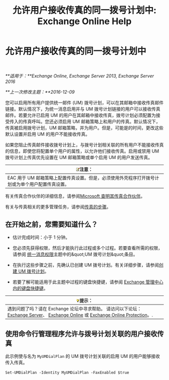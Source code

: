 ﻿---
title: '允许用户接收传真的同一拨号计划中: Exchange Online Help'
TOCTitle: 允许用户接收传真的同一拨号计划中
ms:assetid: cb245028-0b86-4171-879e-934dd35fa626
ms:mtpsurl: https://technet.microsoft.com/zh-cn/library/Bb124557(v=EXCHG.150)
ms:contentKeyID: 52061468
ms.date: 05/23/2018
mtps_version: v=EXCHG.150
ms.translationtype: MT
---

# 允许用户接收传真的同一拨号计划中

 

_**适用于：**Exchange Online, Exchange Server 2013, Exchange Server 2016_

_**上一次修改主题：**2016-12-09_

您可以启用所有用户提供统一邮件 (UM) 拨号计划，可以在其邮箱中接收传真邮件链接。默认情况下，为统一消息启用并与 UM 拨号计划链接的用户可以接收传真邮件。若要允许已启用 UM 的用户在其邮箱中接收传真，拨号计划必须配置为接受传入的传真呼叫。您还必须启用 UM 邮箱策略上和用户的传真。默认情况下，传真被启用拨号计划，UM 邮箱策略，并为用户。但是，可能是的时间，更改这些默认设置并启用 UM 的用户不能接收传真。

如果您阻止传真邮件接收拨号计划上，与拨号计划相关联的所有用户不能接收传真的信息，即使您将配置单个用户的属性，以允许他们接收传真。启用或禁用 UM 拨号计划上传真优先设置在 UM 邮箱策略或单个启用 UM 的用户发送传真。

<table>
<thead>
<tr class="header">
<th><img src="images/Bb124558.note(EXCHG.150).gif" title="注意" alt="注意" />注意：</th>
</tr>
</thead>
<tbody>
<tr class="odd">
<td>EAC 用于 UM 邮箱策略上配置传真设置。但是，必须使用外壳程序打开拨号计划或为单个用户配置传真设置。</td>
</tr>
</tbody>
</table>


有关传真合作伙伴的详细信息，请参阅[Microsoft 查明其传真合作伙伴](https://go.microsoft.com/fwlink/?linkid=190238)。

有关与传真相关的更多管理任务，请参阅[传真的步骤](faxing-procedures-exchange-2013-help.md)。

## 在开始之前，您需要知道什么？

  - 估计完成时间：小于 1 分钟。

  - 您必须先获得权限，然后才能执行此过程或多个过程。若要查看所需的权限，请参阅 [统一消息权限](unified-messaging-permissions-exchange-2013-help.md)主题中的\&quot;UM 拨号计划\&quot;条目。

  - 在执行这些步骤之前，先确认已创建 UM 拨号计划。有关详细步骤，请参阅[创建 UM 拨号计划](create-a-um-dial-plan-exchange-2013-help.md)。

  - 若要了解可能适用于此主题中过程的键盘快捷键，请参阅 [Exchange 管理中心内的键盘快捷键](keyboard-shortcuts-in-the-exchange-admin-center-exchange-online-protection-help.md)。

<table>
<thead>
<tr class="header">
<th><img src="images/Bb124558.tip(EXCHG.150).gif" title="提示" alt="提示" />提示：</th>
</tr>
</thead>
<tbody>
<tr class="odd">
<td>遇到问题了吗？请在 Exchange 论坛中寻求帮助。 请访问以下论坛：<a href="https://go.microsoft.com/fwlink/p/?linkid=60612">Exchange Server</a>、 <a href="https://go.microsoft.com/fwlink/p/?linkid=267542">Exchange Online</a> 或 <a href="https://go.microsoft.com/fwlink/p/?linkid=285351">Exchange Online Protection</a>。.</td>
</tr>
</tbody>
</table>


## 使用命令行管理程序允许与拨号计划关联的用户接收传真

此示例使与名为 `MyUMDialPlan` 的 UM 拨号计划关联的启用 UM 的用户能够接收传入传真。

    Set-UMDialPlan -Identity MyUMDialPlan -FaxEnabled $true


